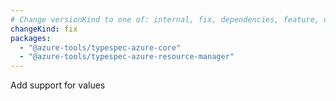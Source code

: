 ```yaml
---
# Change versionKind to one of: internal, fix, dependencies, feature, deprecation, breaking
changeKind: fix
packages:
  - "@azure-tools/typespec-azure-core"
  - "@azure-tools/typespec-azure-resource-manager"
---
```


Add support for values
